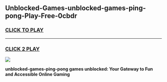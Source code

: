 
## Unblocked-Games-unblocked-games-ping-pong-Play-Free-0cbdr
<h3>
<a href="https://premium76.site?title=unblocked-games-ping-pong&ref=10A">CLICK TO PLAY</a></h3>
<hr>

<h3>
<a href="https://premium76.site?title=unblocked-games-ping-pong&ref=10A">CLICK 2 PLAY</a>
  
</h3>

<a href="https://premium76.site?title=unblocked-games-ping-pong&ref=10A"><img src="https://clearcache.store/games.png"></a>


**unblocked-games-ping-pong games unblocked: Your Gateway to Fun and Accessible Online Gaming**
